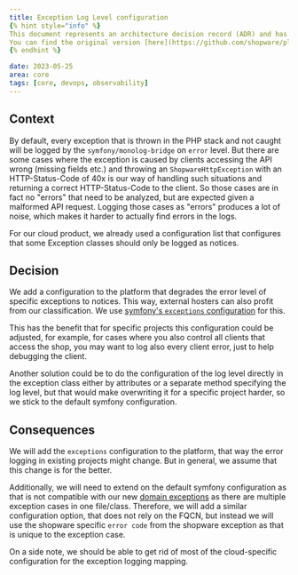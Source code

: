 ```yaml
---
title: Exception Log Level configuration
{% hint style="info" %}
This document represents an architecture decision record (ADR) and has been mirrored from the ADR section in our Shopware 6 repository.
You can find the original version [here](https://github.com/shopware/platform/blob/trunk/adr/2023-05-25-exception-log-levels.md)
{% endhint %}

date: 2023-05-25
area: core
tags: [core, devops, observability]
---
```


## Context
By default, every exception that is thrown in the PHP stack and not caught will be logged by the `symfony/monolog-bridge` on `error` level.
But there are some cases where the exception is caused by clients accessing the API wrong (missing fields etc.) and throwing an `ShopwareHttpException` with an HTTP-Status-Code of 40x is our way of handling such situations and returning a correct HTTP-Status-Code to the client.
So those cases are in fact no "errors" that need to be analyzed, but are expected given a malformed API request.
Logging those cases as "errors" produces a lot of noise, which makes it harder to actually find errors in the logs.

For our cloud product, we already used a configuration list that configures that some Exception classes should only be logged as notices.

## Decision

We add a configuration to the platform that degrades the error level of specific exceptions to notices. This way, external hosters can also profit from our classification.
We use [symfony's `exceptions` configuration](https://symfony.com/doc/current/reference/configuration/framework.html#exceptions) for this.

This has the benefit that for specific projects this configuration could be adjusted, for example, for cases where you also control all clients that access the shop, you may want to log also every client error, just to help debugging the client.

Another solution could be to do the configuration of the log level directly in the exception class either by attributes or a separate method specifying the log level, but that would make overwriting it for a specific project harder, so we stick to the default symfony configuration.

## Consequences

We will add the `exceptions` configuration to the platform, that way the error logging in existing projects might change. But in general, we assume that this change is for the better.

Additionally, we will need to extend on the default symfony configuration as that is not compatible with our new [domain exceptions](./2022-02-24-domain-exceptions.md) as there are multiple exception cases in one file/class. 
Therefore, we will add a similar configuration option, that does not rely on the FQCN, but instead we will use the shopware specific `error code` from the shopware exception as that is unique to the exception case.

On a side note, we should be able to get rid of most of the cloud-specific configuration for the exception logging mapping.
